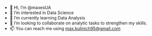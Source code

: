 - 👋 Hi, I’m @maxesUA
- 👀 I’m interested in Data Science
- 🌱 I’m currently learning Data Analysis 
- 💞️ I’m looking to collaborate on analytic tasks to strengthen my skills.
- 📫 You can reach me using max.kulinich95@gmail.com 

<!---
maxesUA/maxesUA is a ✨ special ✨ repository because its `README.md` (this file) appears on your GitHub profile.
You can click the Preview link to take a look at your changes.
--->
